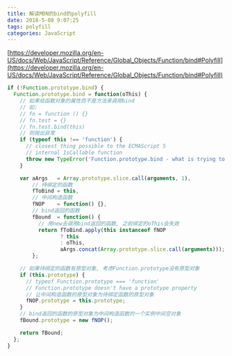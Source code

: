 ```yaml
---
title: 解读MDN的bind的polyfill
date: 2018-5-08 9:07:25
tags: polyfill
categories: JavaScript
---
```

[https://developer.mozilla.org/en-US/docs/Web/JavaScript/Reference/Global_Objects/Function/bind#Polyfill](https://developer.mozilla.org/en-US/docs/Web/JavaScript/Reference/Global_Objects/Function/bind#Polyfill)

```javascript
if (!Function.prototype.bind) {
  Function.prototype.bind = function(oThis) {
    // 如果给函数对象的属性而不是方法来调用bind
    // 如:
    // fn = function () {}
    // fn.test = {}
    // fn.test.bind(this)
    // 则抛出异常
    if (typeof this !== 'function') {
      // closest thing possible to the ECMAScript 5
      // internal IsCallable function
      throw new TypeError('Function.prototype.bind - what is trying to be bound is not callable');
    }

    var aArgs   = Array.prototype.slice.call(arguments, 1),
        // 待绑定的函数
        fToBind = this,
        // 中间构造函数
        fNOP    = function() {},
        // bind返回的函数
        fBound  = function() {
          // 用new去调用bind返回的函数, 之前绑定的oThis会失效
          return fToBind.apply(this instanceof fNOP
                 ? this
                 : oThis,
                 aArgs.concat(Array.prototype.slice.call(arguments)));
        };

    // 如果待绑定的函数有原型对象, 考虑Function.prototype没有原型对象
    if (this.prototype) {
      // typeof Function.prototype === 'function'
      // Function.prototype doesn't have a prototype property
      // 让中间构造函数的原型对象为待绑定函数的原型对象
      fNOP.prototype = this.prototype; 
    }
    // bind返回的函数的原型对象为中间构造函数的一个实例中间空对象
    fBound.prototype = new fNOP();

    return fBound;
  };
}
```